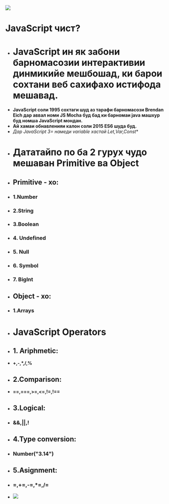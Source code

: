 ![](https://bairesdev.mo.cloudinary.net/blog/2023/08/What-Is-JavaScript-Used-For.jpg?tx=w_1920,q_auto)
# JavaScript чист?
+ # JavaScript ин як забони барномасозии интерактивии динмикийе мешбошад, ки барои сохтани веб сахифахо истифода мешавад.
+ **JavaScript соли 1995 сохтаги шуд аз тарафи барномасози  Brendan Eich дар аввал номи JS Mocha буд бад ки барномаи java машхур буд номша JavaScript мондан.**
+ **Ай хамаи обнавленияи калон соли 2015 ES6 шуда буд.**
+ **Дар JavaScript 3*= намеди variable хастай Let,Var,Const**
+ # **Дататайпо по ба 2 гурух чудо мешаван Primitive ва Object**
+ ## Primitive - хо:
+ ### 1.Number
+ ### 2.String
+ ### 3.Boolean
+ ### 4. Undefined
+ ### 5. Null
+ ### 6. Symbol
+ ### 7. BigInt
+ ## Object - хо:
+ ### 1.Arrays
+ # JavaScript Operators
+ ## 1. Ariphmetic:
+  **+,-,*,/,%**
+  ## 2.Comparison:
+  **==,===,>=,<=,!=,!==**
+  ## 3.Logical:
+ ### &&,||,!
+ ## 4.Type conversion:
+ ### Number("3.14")
+ ## 5.Asignment:
+ ### =,+=,-=,*=,/=
+ ![](https://portalintegrators.com/wp-content/uploads/2017/03/AdobeStock_62651418.jpeg)
